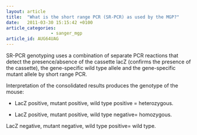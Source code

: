 ```yaml
---
layout: article
title:  "What is the short range PCR (SR-PCR) as used by the MGP?"
date:   2011-03-30 15:15:42 +0100
article_categories: 
                 - sanger_mgp
article_id: AUG64UAG
---
```


SR-PCR genotyping uses a combination of separate PCR reactions that detect the presence/absence of the cassette lacZ (confirms the presence of the cassette), the gene-specific wild type allele and the gene-specific mutant allele by short range PCR. 

Interpretation of the consolidated results produces the genotype of the mouse:

* LacZ positive, mutant positive, wild type positive = heterozygous.

* LacZ positive, mutant positive, wild type negative= homozygous.

LacZ negative, mutant negative, wild type positive= wild type. 